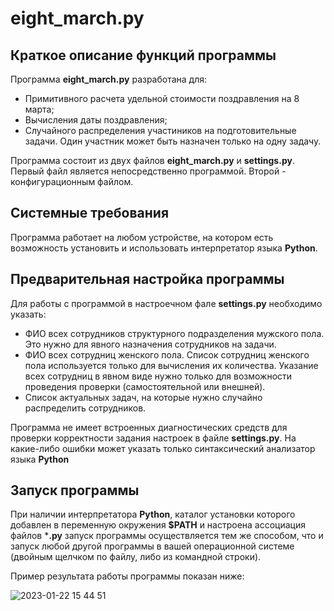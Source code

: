 # eight_march.py

## Краткое описание функций программы
Программа **eight_march.py** разработана для:
- Примитивного расчета удельной стоимости поздравления на 8 марта;
- Вычисления даты поздравления;
- Случайного распределения участиников на подготовительные задачи. Один участник может быть назначен только на одну задачу.

Программа состоит из двух файлов **eight_march.py** и **settings.py**. Первый файл является непосредственно программой. Второй - конфигурационным файлом.

## Системные требования
Программа работает на любом устройстве, на котором есть возможность установить и использовать интерпретатор языка **Python**.

## Предварительная настройка программы
Для работы с программой в настроечном фале **settings.py** необходимо указать:
 - ФИО всех сотрудников структурного подразделения мужского пола. Это нужно для явного назначения сотрудников на задачи.
 - ФИО всех сотрудниц женского пола. Список сотрудниц женского пола используется только для вычисления их количества. Указание всех сотрудниц в явном виде нужно только для возможности проведения проверки (самостоятельной или внешней).
 - Список актуальных задач, на которые нужно случайно распределить сотрудников.

Программа не имеет встроенных диагностических средств для проверки корректности задания настроек в файле **settings.py**. На какие-либо ошибки может указать только синтаксический анализатор языка **Python**

## Запуск программы
При наличии интерпретатора **Python**, каталог установки которого добавлен в переменную окружения **$PATH** и настроена ассоциация файлов ***.py** запуск программы осуществляется тем же способом, что и запуск любой другой программы в вашей операционной системе (двойным щелчком по файлу, либо из командной строки). 

Пример результата работы программы показан ниже:

![2023-01-22 15 44 51](https://user-images.githubusercontent.com/9339813/213916672-6bd5250e-2355-4890-a7f5-75b1528999ed.png)
